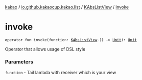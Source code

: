 [kakao](../../index.md) / [io.github.kakaocup.kakao.list](../index.md) / [KAbsListView](index.md) / [invoke](./invoke.md)

# invoke

`operator fun invoke(function: `[`KAbsListView`](index.md)`.() -> `[`Unit`](https://kotlinlang.org/api/latest/jvm/stdlib/kotlin/-unit/index.html)`): `[`Unit`](https://kotlinlang.org/api/latest/jvm/stdlib/kotlin/-unit/index.html)

Operator that allows usage of DSL style

### Parameters

`function` - Tail lambda with receiver which is your view